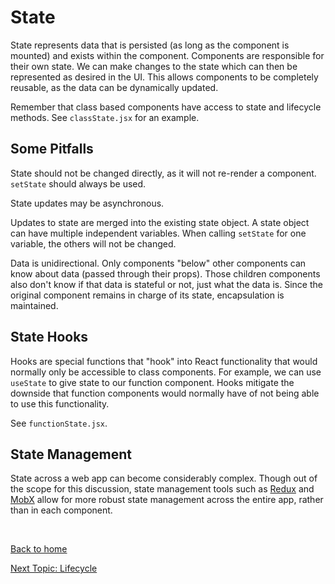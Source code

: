# State
State represents data that is persisted (as long as the component is mounted) and exists within the component. 
Components are responsible for their own state. We can make changes to the state which can then be represented
as desired in the UI. This allows components to be completely reusable, as the data can be dynamically updated.

Remember that class based components have access to state and lifecycle methods. See `classState.jsx` for an example.

## Some Pitfalls
State should not be changed directly, as it will not re-render a component. `setState` should always be used.

State updates may be asynchronous.

Updates to state are merged into the existing state object. A state object can have multiple independent 
variables. When calling `setState` for one variable, the others will not be changed.

Data is unidirectional. Only components "below" other components can know about data (passed through their props).
Those children components also don't know if that data is stateful or not, just what the data is. Since the 
original component remains in charge of its state, encapsulation is maintained.

## State Hooks
Hooks are special functions that "hook" into React functionality that would normally only be accessible to 
class components. For example, we can use `useState` to give state to our function component. Hooks mitigate
the downside that function components would normally have of not being able to use this functionality.

See `functionState.jsx`.

## State Management
State across a web app can become considerably complex. Though out of the scope for this discussion, state 
management tools such as [Redux](https://redux.js.org/) and [MobX](https://mobx.js.org/README.html) allow for
more robust state management across the entire app, rather than in each component.

  
<br/>  
  
[Back to home](https://github.com/brett-cohen/react-deep-dive/tree/main)

[Next Topic: Lifecycle](https://github.com/brett-cohen/react-deep-dive/tree/lifecycle)

